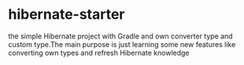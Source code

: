 # hibernate-starter
the simple Hibernate project with Gradle and own converter type and custom type.The main purpose is just learning some new features like converting own types and refresh Hibernate knowledge

